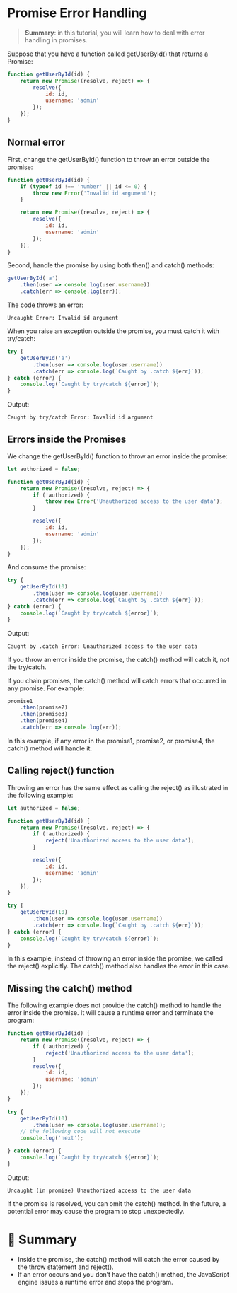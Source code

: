 # Promise Error Handling

> __Summary__: in this tutorial, you will learn how to deal with error handling in promises.

Suppose that you have a function called getUserById() that returns a Promise:

```js
function getUserById(id) {
    return new Promise((resolve, reject) => {
        resolve({
            id: id,
            username: 'admin'
        });
    });
}
```

## Normal error

First, change the getUserById() function to throw an error outside the promise:

```js
function getUserById(id) {
    if (typeof id !== 'number' || id <= 0) {
        throw new Error('Invalid id argument');
    }

    return new Promise((resolve, reject) => {
        resolve({
            id: id,
            username: 'admin'
        });
    });
}
```

Second, handle the promise by using both then() and catch() methods:

```js
getUserById('a')
    .then(user => console.log(user.username))
    .catch(err => console.log(err));
```

The code throws an error:

```
Uncaught Error: Invalid id argument
```

When you raise an exception outside the promise, you must catch it with try/catch:

```js
try {
    getUserById('a')
        .then(user => console.log(user.username))
        .catch(err => console.log(`Caught by .catch ${err}`));
} catch (error) {
    console.log(`Caught by try/catch ${error}`);
}
```

Output:

```
Caught by try/catch Error: Invalid id argument
```

## Errors inside the Promises

We change the getUserById() function to throw an error inside the promise:

```js
let authorized = false;

function getUserById(id) {
    return new Promise((resolve, reject) => {
        if (!authorized) {
            throw new Error('Unauthorized access to the user data');
        }

        resolve({
            id: id,
            username: 'admin'
        });
    });
}
```

And consume the promise:

```js
try {
    getUserById(10)
        .then(user => console.log(user.username))
        .catch(err => console.log(`Caught by .catch ${err}`));
} catch (error) {
    console.log(`Caught by try/catch ${error}`);
}
```

Output:

```
Caught by .catch Error: Unauthorized access to the user data
```

If you throw an error inside the promise, the catch() method will catch it, not the try/catch.

If you chain promises, the catch() method will catch errors that occurred in any promise. For example:

```js
promise1
    .then(promise2)
    .then(promise3)
    .then(promise4)
    .catch(err => console.log(err));
```

In this example, if any error in the promise1, promise2, or promise4, the catch() method will handle it.

## Calling reject() function

Throwing an error has the same effect as calling the reject() as illustrated in the following example:

```js
let authorized = false;

function getUserById(id) {
    return new Promise((resolve, reject) => {
        if (!authorized) {
            reject('Unauthorized access to the user data');
        }

        resolve({
            id: id,
            username: 'admin'
        });
    });
}

try {
    getUserById(10)
        .then(user => console.log(user.username))
        .catch(err => console.log(`Caught by .catch ${err}`));
} catch (error) {
    console.log(`Caught by try/catch ${error}`);
}
```

In this example, instead of throwing an error inside the promise, we called the reject() explicitly. The catch() method also handles the error in this case.

## Missing the catch() method

The following example does not provide the catch() method to handle the error inside the promise. It will cause a runtime error and terminate the program:

```js
function getUserById(id) {
    return new Promise((resolve, reject) => {
        if (!authorized) {
            reject('Unauthorized access to the user data');
        }
        resolve({
            id: id,
            username: 'admin'
        });
    });
}

try {
    getUserById(10)
        .then(user => console.log(user.username));
    // the following code will not execute
    console.log('next');

} catch (error) {
    console.log(`Caught by try/catch ${error}`);
}
```

Output:

```
Uncaught (in promise) Unauthorized access to the user data
```

If the promise is resolved, you can omit the catch() method. In the future, a potential error may cause the program to stop unexpectedly.

# :memo: Summary

- Inside the promise, the catch() method will catch the error caused by the throw statement and reject().
- If an error occurs and you don’t have the catch() method, the JavaScript engine issues a runtime error and stops the program.
